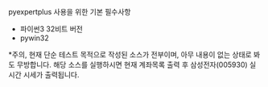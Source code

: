 pyexpertplus 사용을 위한 기본 필수사항
- 파이썬3 32비트 버전
- pywin32

*주의, 현재 단순 테스트 목적으로 작성된 소스가 전부이며, 아무 내용이 없는 상태로 봐도 무방합니다.
해당 소스를 실행하시면
현재 계좌목록 출력 후 삼성전자(005930) 실시간 시세가 출력됩니다.
